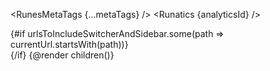 <script>
  import '../app.pcss';
  import { page } from '$app/stores';
  import { Footer, OnThisPage, extract, Sidebar, removeHyphensAndCapitalize, sidebarList } from 'runes-webkit';
  import { RunesMetaTags, deepMerge } from 'runes-meta-tags';
  import Nav from './utils/Nav.svelte';
  import { Runatics } from 'runatics';

  let { children, data } = $props()
  const analyticsId = data.ANALYTICS_ID_ICONS
  let metaTags = $state(
    $page.data.pageMetaTags
      ? deepMerge($page.data.layoutMetaTags, $page.data.pageMetaTags)
      : data.layoutMetaTags
  );

  let currentUrl = $state($page.url.pathname);
  $effect(() => {
    currentUrl = $page.url.pathname;
    metaTags = $page.data.pageMetaTags
      ? deepMerge($page.data.layoutMetaTags, $page.data.pageMetaTags)
      : data.layoutMetaTags;
  })
  const lis =[
    {name: 'Guide', href: '/guide/svelte-4/getting-started'},
    {name: '3-Tabs', href: '/three-tabs'},
    {name: '3-Tabs-tailwind', href: '/three-tabs-sizebytailwind'},
    {name: 'No-tabs', href: '/no-tabs'},
    {name: 'How to use', href: '/how-to-use'},
  ]
  const brand = {
    name: 'codewithshin.com',
    href: 'https://codewithshin.com',
  }
  const urlsToIncludeSwitcherAndSidebar =['/guide/', '/guide2/', '/how-to-use']
  const siteName = removeHyphensAndCapitalize(__NAME__)
  const twitterUrl = 'https://twitter.com/shinokada'
  const githubUrl = `https://github.com/shinokada/${__NAME__}`

</script>
<RunesMetaTags {...metaTags} />
<Runatics {analyticsId} />

<Nav {lis} {siteName} {twitterUrl} {githubUrl} urlsToIncludeSwitcher={urlsToIncludeSwitcherAndSidebar}/>
<div class="lg:flex">  
{#if urlsToIncludeSwitcherAndSidebar.some(path => currentUrl.startsWith(path))}
  <Sidebar 
  {sidebarList}
  aside_class='fixed inset-0 z-30 flex-none h-full w-64 lg:static lg:h-auto border-e border-gray-200 dark:border-gray-600 lg:overflow-y-visible lg:pt-0 lg:block hidden'
  div_class='fixed top-20 px-2 w-60'
  />
  <div class="relative">
    <OnThisPage {extract} headingSelector="#mainContent > :where(h2, h3)" />
  </div>
{/if}
  {@render children()}
</div>
<Footer {brand} {lis}/>